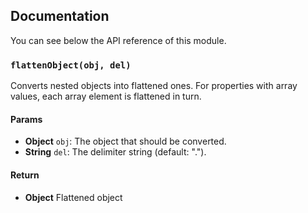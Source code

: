 ## Documentation

You can see below the API reference of this module.

### `flattenObject(obj, del)`
Converts nested objects into flattened ones.
For properties with array values, each array element is flattened in turn.

#### Params

- **Object** `obj`: The object that should be converted.
- **String** `del`: The delimiter string (default: ".").

#### Return
- **Object** Flattened object

